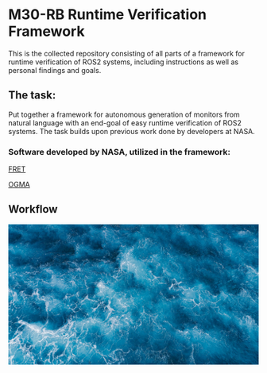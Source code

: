 # M30-RB Runtime Verification Framework

This is the collected repository consisting of all parts of a framework for runtime verification of ROS2 systems,
including instructions as well as personal findings and goals.

## The task:

Put together a framework for autonomous generation of monitors from natural language with an end-goal of easy runtime verification of ROS2 systems.
The task builds upon previous work done by developers at NASA.

### Software developed by NASA, utilized in the framework:
[FRET](https://github.com/NASA-SW-VnV/fret/tree/master)

[OGMA](https://github.com/nasa/ogma)

## Workflow
![Insert image of workflow](workflow.jpg)
